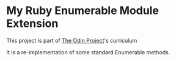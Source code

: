 # My Ruby Enumerable Module Extension
This project is part of [The Odin Project](https://www.theodinproject.com)'s curriculum

It is a re-implementation of some standard Enumerable methods. 